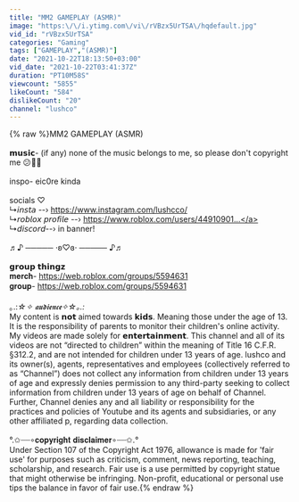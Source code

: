 ```yaml
---
title: "MM2 GAMEPLAY (ASMR)"
image: "https:\/\/i.ytimg.com\/vi\/rVBzx5UrTSA\/hqdefault.jpg"
vid_id: "rVBzx5UrTSA"
categories: "Gaming"
tags: ["GAMEPLAY","(ASMR)"]
date: "2021-10-22T18:13:50+03:00"
vid_date: "2021-10-22T03:41:37Z"
duration: "PT10M58S"
viewcount: "5855"
likeCount: "584"
dislikeCount: "20"
channel: "lushco"
---
```

{% raw %}MM2 GAMEPLAY (ASMR)<br /><br />𝗺𝘂𝘀𝗶𝗰- (if any) none of the music belongs to me, so please don't copyright me 😕☝🏾<br /><br />inspo- eic0re kinda<br /><br />socials ♡ <br />↳𝘪𝘯𝘴𝘵𝘢 --› <a rel="nofollow" target="blank" href="https://www.instagram.com/lushcco/">https://www.instagram.com/lushcco/</a><br />↳𝘳𝘰𝘣𝘭𝘰𝘹 𝘱𝘳𝘰𝘧𝘪𝘭𝘦 --› <a rel="nofollow" target="blank" href="https://www.roblox.com/users/44910901...">https://www.roblox.com/users/44910901...</a><br />↳𝘥𝘪𝘴𝘤𝘰𝘳𝘥--› in banner!<br /><br />♬♪ ───── ⋅ʚ♡ɞ⋅ ───── ♪♬<br /><br />𝗴𝗿𝗼𝘂𝗽 𝘁𝗵𝗶𝗻𝗴𝘇<br />𝐦𝐞𝐫𝐜𝐡- <a rel="nofollow" target="blank" href="https://web.roblox.com/groups/5594631​​​">https://web.roblox.com/groups/5594631​​​</a><br />𝐠𝐫𝐨𝐮𝐩- <a rel="nofollow" target="blank" href="https://web.roblox.com/groups/5594631​​​">https://web.roblox.com/groups/5594631​​​</a><br /><br />｡.:*☆✧ 𝖆𝖚𝖉𝖎𝖊𝖓𝖈𝖊✧☆｡.:*<br /> My content is 𝗻𝗼𝘁 aimed towards 𝗸𝗶𝗱𝘀. Meaning those under the age of 13. It is the responsibility of parents to monitor their children's online activity. My videos are made solely for 𝗲𝗻𝘁𝗲𝗿𝘁𝗮𝗶𝗻𝗺𝗲𝗻𝘁. This channel and all of its videos are not “directed to children” within the meaning of Title 16 C.F.R. §312.2, and are not intended for children under 13 years of age. lushco and its owner(s), agents, representatives and employees (collectively referred to as “Channel”) does not collect any information from children under 13 years of age and expressly denies permission to any third-party seeking to collect information from children under 13 years of age on behalf of Channel. Further, Channel denies any and all liability or responsibility for the practices and policies of Youtube and its agents and subsidiaries, or any other affiliated p, regarding data collection. <br /><br />°.✩┈┈∘𝐜𝐨𝐩𝐲𝐫𝐢𝐠𝐡𝐭 𝐝𝐢𝐬𝐜𝐥𝐚𝐢𝐦𝐞𝐫∘┈┈✩.°<br />Under Section 107 of the Copyright Act 1976, allowance is made for 'fair use' for purposes such as criticism, comment, news reporting, teaching, scholarship, and research. Fair use is a use permitted by copyright statue that might otherwise be infringing. Non-profit, educational or personal use tips the balance in favor of fair use.{% endraw %}
